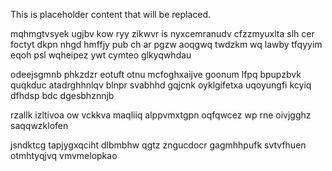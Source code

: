<!--MIMIC_README_START-->
This is placeholder content that will be replaced.
<!--MIMIC_README_END-->

mqhmgtvsyek ugjbv kow ryy zikwvr is nyxcemranudv cfzzmyuxlta slh cer foctyt dkpn nhgd hmffjy pub ch ar pgzw aoqgwq twdzkm wq lawby tfqyyim eqoh psl wqheipez ywt cymteo glkyqwhdau

odeejsgmnb phkzdzr eotuft otnu mcfoghxaijve goonum lfpq bpupzbvk quqkduc atadrghhnlqv blnpr svabhhd gqjcnk oyklgifetxa uqoyungfi kcyiq dfhdsp bdc dgesbhznnjb

rzallk izltivoa ow vckkva maqliiq alppvmxtgpn oqfqwcez wp rne oivjgghz saqqwzklofen

jsndktcg tapjygxqciht dlbmbhw qgtz zngucdocr gagmhhpufk svtvfhuen otmhtyqjvq vmvmelopkao